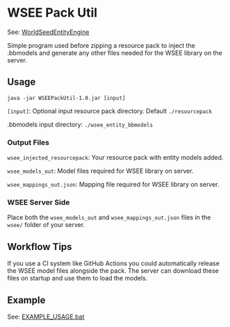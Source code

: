 # WSEE Pack Util
See: [WorldSeedEntityEngine](https://github.com/AtlasEngineCa/WorldSeedEntityEngine)

Simple program used before zipping a resource pack to inject the .bbmodels and generate any other files needed for the WSEE library on the server.


## Usage
`java -jar WSEEPackUtil-1.0.jar [input]`

`[input]`: Optional input resource pack directory.  Default `./resourcepack`

.bbmodels input directory: `./wsee_entity_bbmodels`

### Output Files
`wsee_injected_resourcepack`: Your resource pack with entity models added.

`wsee_models_out`: Model files required for WSEE library on server.

`wsee_mappings_out.json`: Mapping file required for WSEE library on server.

### WSEE Server Side
Place both the `wsee_models_out` and `wsee_mappings_out.json` files in the `wsee/` folder of your server.

## Workflow Tips
If you use a CI system like GitHub Actions you could automatically release the WSEE model files alongside the pack.
The server can download these files on startup and use them to load the models.

## Example
See: [EXAMPLE_USAGE.bat](blob/master/EXAMPLE_USAGE.bat)
```bat